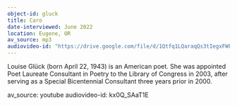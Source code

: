 ```yaml
---
object-id: gluck
title: Caro
date-interviewed: June 2022
location: Eugene, OR
av_source: mp3
audiovideo-id: "https://drive.google.com/file/d/1Qtfq1LQaraqQs3tIegxFWF4-Tj1ssxpy/view?usp=sharing"
---
```


Louise Glück (born April 22, 1943) is an American poet. She was appointed Poet Laureate Consultant in Poetry to the Library of Congress in 2003, after serving as a Special Bicentennial Consultant three years prior in 2000.

av_source: youtube
audiovideo-id: kx0Q_SAaT1E
